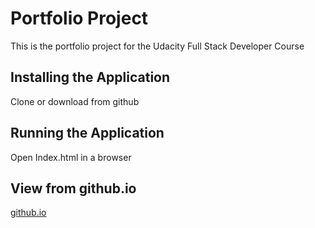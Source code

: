 # Portfolio Project

This is the portfolio project for the Udacity Full Stack Developer Course

## Installing the Application

Clone or download from github

## Running the Application

Open Index.html in a browser

## View from github.io
[github.io](https://born2bmild.github.io/portfolio-project/)